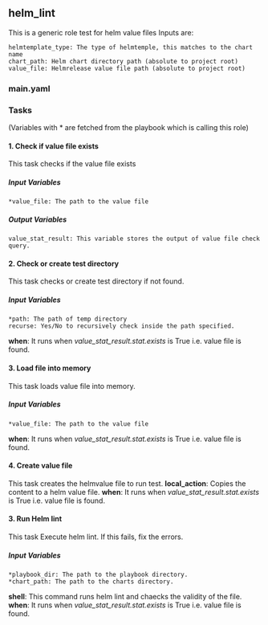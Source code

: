 [//]: # (##############################################################################################)
[//]: # (Copyright Accenture. All Rights Reserved.)
[//]: # (SPDX-License-Identifier: Apache-2.0)
[//]: # (##############################################################################################)

## helm_lint
This is a generic role test for helm value files
Inputs are:

    helmtemplate_type: The type of helmtemple, this matches to the chart name
    chart_path: Helm chart directory path (absolute to project root)
    value_file: Helmrelease value file path (absolute to project root)
### main.yaml
### Tasks
(Variables with * are fetched from the playbook which is calling this role)
#### 1. Check if value file exists
This task checks if the value file exists
##### Input Variables
    *value_file: The path to the value file
##### Output Variables

    value_stat_result: This variable stores the output of value file check query.

#### 2. Check or create test directory
This task checks or create test directory if not found.
##### Input Variables
    *path: The path of temp directory
    recurse: Yes/No to recursively check inside the path specified. 
**when**: It runs when *value_stat_result.stat.exists* is True i.e. value file is found.

#### 3. Load file into memory
This task loads value file into memory.
##### Input Variables
    *value_file: The path to the value file
**when**: It runs when *value_stat_result.stat.exists* is True i.e. value file is found.

#### 4. Create value file
This task creates the helmvalue file to run test.
**local_action**: Copies the content to a helm value file.
**when**: It runs when *value_stat_result.stat.exists* is True i.e. value file is found.

#### 3. Run Helm lint
This task  Execute helm lint. If this fails, fix the errors.
##### Input Variables
    *playbook_dir: The path to the playbook directory.
    *chart_path: The path to the charts directory.
**shell**: This command runs helm lint and chaecks the validity of the file.
**when**: It runs when *value_stat_result.stat.exists* is True i.e. value file is found.

